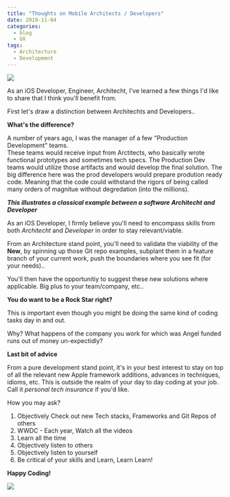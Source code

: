 ```yaml
---
title: "Thoughts on Mobile Architects / Developers"
date: 2019-11-04
categories:
  - blog
  - UX
tags:
  - Architecture
  - Development
---
```


![](https://cjazz.github.io/assets/images/clipartwiki.com-architect-clipart-1437482.png)

As an iOS Developer, Engineer, Architecht, I've learned a few things
I'd like to share that I think you'll benefit from.

First let's draw a distinction between Architechts and Developers..

**What's the difference?**

A number of years ago, I was the manager of a few "Production Development" teams.  
These teams would receive input from Arctitects, who basically wrote functional prototypes and sometimes tech specs.  The Production Dev teams would utilize those artifacts and would develop the final solution.
The big difference here was the prod developers would prepare prodution ready code.  Meaning that the code could withstand the rigors of being called many orders of magnitue without degredation (into the millions).  

***This illustrates a classical example between a software Architecht and Developer***


As an iOS Developer, I firmly believe you'll need to encompass skills from both *Architecht* and *Developer* in order to stay relevant/viable.

From an Architecture stand point, you'll need to validate the viability of the **New**, by spinning up those Git repo examples, subplant them in a feature branch of your current work, push the boundaries where you see fit (for your needs)..

You'll then have the opportunitiy to suggest these new solutions where applicable.  Big plus to your team/company, etc..  

**You do want to be a Rock Star right?**

This is important even though you might be doing the same kind of coding tasks day in and out.

Why?  What happens of the company you work for which was Angel funded runs out of money un-expectidly?


**Last bit of advice**

From a pure development stand point, it's in your best interest to stay on top of all the relevant new Apple framework additions, advances in techniques, idioms, etc.  This is outside the realm of your day to day coding at your job.   Call it *personal tech insurance* if you'd like.

How you may ask?

1. Objectively Check out new Tech stacks, Frameworks and Git Repos of others
2. WWDC - Each year, Watch all the videos
3. Learn all the time
4. Objectively listen to others
5. Objectively listen to yourself
6. Be critical of your skills and Learn, Learn Learn!

**Happy Coding!**

![](https://cjazz.github.io/assets/images/clipartwiki.com-development-clipart-408069.png)






 

